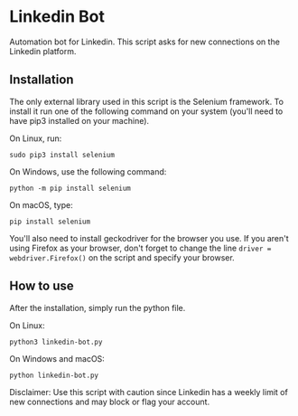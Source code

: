 # Linkedin Bot
Automation bot for Linkedin. This script asks for new connections on the Linkedin platform. 

## Installation

The only external library used in this script is the Selenium framework. To install it run one of the following command on your system (you'll need to have pip3 installed on your machine).

On Linux, run:
```
sudo pip3 install selenium
```
On Windows, use the following command:
```
python -m pip install selenium
```
On macOS, type:
```
pip install selenium
```

You'll also need to install geckodriver for the browser you use. If you aren't using Firefox as your browser, don't forget to change the line `driver = webdriver.Firefox()` on the script and specify your browser.

## How to use

After the installation, simply run the python file.

On Linux:
```
python3 linkedin-bot.py
```

On Windows and macOS:
```
python linkedin-bot.py
```

Disclaimer: Use this script with caution since Linkedin has a weekly limit of new connections and may block or flag your account.
